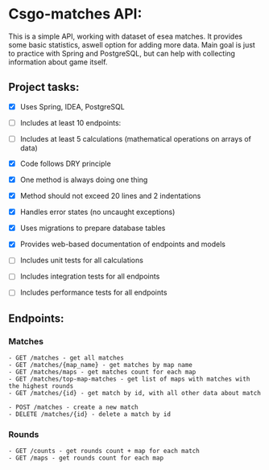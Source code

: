 # Csgo-matches API:
This is a simple API, working with dataset of esea matches. It provides some basic statistics, aswell option for adding more data.
Main goal is just to practice with Spring and PostgreSQL, but can help with collecting information about game itself.

## Project tasks:

- [x] Uses Spring, IDEA, PostgreSQL
- [ ] Includes at least 10 endpoints:
- [ ] Includes at least 5 calculations (mathematical operations on arrays of data)
- [x] Code follows DRY principle
- [x] One method is always doing one thing
- [x] Method should not exceed 20 lines and 2 indentations
- [x] Handles error states (no uncaught exceptions)
- [x] Uses migrations to prepare database tables
- [x] Provides web-based documentation of endpoints and models
- [ ] Includes unit tests for all calculations
- [ ] Includes integration tests for all endpoints
- [ ] Includes performance tests for all endpoints


## Endpoints:
### Matches
    - GET /matches - get all matches
    - GET /matches/{map_name} - get matches by map name
    - GET /matches/maps - get matches count for each map
    - GET /matches/top-map-matches - get list of maps with matches with the highest rounds
    - GET /matches/{id} - get match by id, with all other data about match    

    - POST /matches - create a new match
    - DELETE /matches/{id} - delete a match by id

### Rounds
    - GET /counts - get rounds count + map for each match
    - GET /maps - get rounds count for each map

